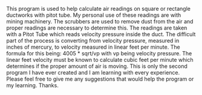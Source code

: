 This program is used to help calculate air readings on square or rectangle ductworks with pitot tube. My personal use of these readings are with mining machinery. The scrubbers are used to remove dust from the air and proper readings are necessary to determine this. The readings are taken with a Pitot Tube which reads velocity pressure inside the duct. The difficult part of the process is converting from velocity pressure, measured in inches of mercury, to velocity measured in linear feet per minute. The formula for this being: 4005 * sqrt/vp with vp being velocity pressure. The linear feet velocity must be known to calculate cubic feet per minute which determines if the proper amount of air is moving. 
This is only the second program I have ever created and I am learning with every experience. Please feel free to give me any suggestions that would help the program or my learning. Thanks.
